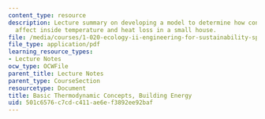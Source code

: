 ```yaml
---
content_type: resource
description: Lecture summary on developing a model to determine how construction materials
  affect inside temperature and heat loss in a small house.
file: /media/courses/1-020-ecology-ii-engineering-for-sustainability-spring-2008/501c6576c7cdc411ae6ef3892ee92baf_lec8_9.pdf
file_type: application/pdf
learning_resource_types:
- Lecture Notes
ocw_type: OCWFile
parent_title: Lecture Notes
parent_type: CourseSection
resourcetype: Document
title: Basic Thermodynamic Concepts, Building Energy
uid: 501c6576-c7cd-c411-ae6e-f3892ee92baf
---
```

